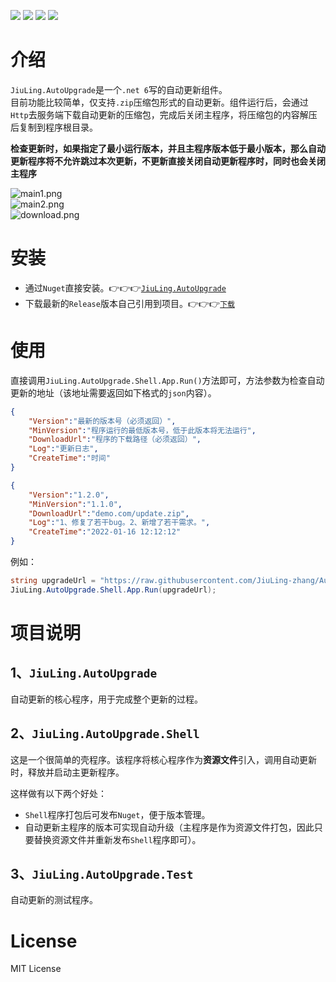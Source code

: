 ![](https://img.shields.io/github/license/JiuLing-zhang/JiuLing.AutoUpgrade)
![](https://img.shields.io/github/workflow/status/JiuLing-zhang/JiuLing.AutoUpgrade/Publish)
[![](https://img.shields.io/nuget/v/JiuLing.AutoUpgrade)](https://www.nuget.org/packages/JiuLing.AutoUpgrade)
[![](https://img.shields.io/github/v/release/JiuLing-zhang/JiuLing.AutoUpgrade)](https://github.com/JiuLing-zhang/JiuLing.AutoUpgrade/releases)  

# 介绍
`JiuLing.AutoUpgrade`是一个`.net 6`写的自动更新组件。  
目前功能比较简单，仅支持`.zip`压缩包形式的自动更新。组件运行后，会通过`Http`去服务端下载自动更新的压缩包，完成后关闭主程序，将压缩包的内容解压后复制到程序根目录。  

**检查更新时，如果指定了最小运行版本，并且主程序版本低于最小版本，那么自动更新程序将不允许跳过本次更新，不更新直接关闭自动更新程序时，同时也会关闭主程序**  

![main1.png](https://s2.loli.net/2022/01/21/CoOMVHLTvQAPu5X.png)  
![main2.png](https://s2.loli.net/2022/01/21/xC6jka4vGdgptTq.png)  
![download.png](https://s2.loli.net/2022/01/21/94nGMBNJpQUzYTR.png)  

# 安装  
* 通过`Nuget`直接安装。👉👉👉[`JiuLing.AutoUpgrade`](https://www.nuget.org/packages/JiuLing.AutoUpgrade)  
* 下载最新的`Release`版本自己引用到项目。👉👉👉[`下载`](https://github.com/JiuLing-zhang/JiuLing.AutoUpgrade/releases)  

# 使用  
直接调用`JiuLing.AutoUpgrade.Shell.App.Run()`方法即可，方法参数为检查自动更新的地址（该地址需要返回如下格式的`json`内容）。  
```json
{
    "Version":"最新的版本号（必须返回）",
    "MinVersion":"程序运行的最低版本号，低于此版本将无法运行",
    "DownloadUrl":"程序的下载路径（必须返回）",
    "Log":"更新日志",
    "CreateTime":"时间"
}
```
```json
{
    "Version":"1.2.0",
    "MinVersion":"1.1.0",
    "DownloadUrl":"demo.com/update.zip",
    "Log":"1、修复了若干bug。2、新增了若干需求。",
    "CreateTime":"2022-01-16 12:12:12"
}
```

例如：
```C#
string upgradeUrl = "https://raw.githubusercontent.com/JiuLing-zhang/AutoUpgrade/main/test/AppInfo.json";
JiuLing.AutoUpgrade.Shell.App.Run(upgradeUrl);
```

# 项目说明  
## 1、`JiuLing.AutoUpgrade`
自动更新的核心程序，用于完成整个更新的过程。

## 2、`JiuLing.AutoUpgrade.Shell`
这是一个很简单的壳程序。该程序将核心程序作为**资源文件**引入，调用自动更新时，释放并启动主更新程序。  

这样做有以下两个好处：
* `Shell`程序打包后可发布`Nuget`，便于版本管理。  
* 自动更新主程序的版本可实现自动升级（主程序是作为资源文件打包，因此只要替换资源文件并重新发布`Shell`程序即可）。  

## 3、`JiuLing.AutoUpgrade.Test`
自动更新的测试程序。

# License
MIT License